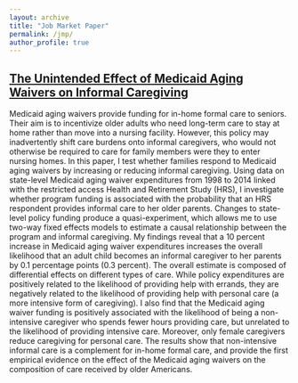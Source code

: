```yaml
---
layout: archive
title: "Job Market Paper"
permalink: /jmp/
author_profile: true
---
```


## [The Unintended Effect of Medicaid Aging Waivers on Informal Caregiving](https://emmazai.github.io/files/JMP_EmmaZai.pdf)

Medicaid aging waivers provide funding for in-home formal care to seniors. Their aim is to incentivize older adults who need long-term care to stay at home rather than move into a nursing facility. However, this policy may inadvertently shift care burdens onto informal caregivers, who would not otherwise be required to care for family members were they to enter nursing homes. In this paper, I test whether families respond to Medicaid aging waivers by increasing or reducing informal caregiving.
Using data on state-level Medicaid aging waiver expenditures from 1998 to 2014 linked with the restricted access Health and Retirement Study (HRS), I investigate whether program funding is associated with the probability that an HRS respondent provides informal care to her older parents. Changes to state-level policy funding produce a quasi-experiment, which allows me to use two-way fixed effects models to estimate a causal relationship between the program and informal caregiving. My findings reveal that a 10 percent increase in Medicaid aging waiver expenditures increases the overall likelihood that an adult child becomes an informal caregiver to her parents by 0.1 percentage points (0.3 percent). The overall estimate is composed of differential effects on different types of care. While policy expenditures are positively related to the likelihood of providing help with errands, they are negatively related to the likelihood of providing help with personal care (a more intensive form of caregiving). I also find that the Medicaid aging waiver funding is positively associated with the likelihood of being a non-intensive caregiver who spends fewer hours providing care, but unrelated to the likelihood of providing intensive care. Moreover, only female caregivers reduce caregiving for personal care. 
The results show that non-intensive informal care is a complement for in-home formal care, and provide the first empirical evidence on the effect of the Medicaid aging waivers on the composition of care received by older Americans.
